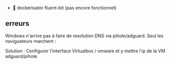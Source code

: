 - 🔲 dockerisator fluent-bit (pas encore fonctionnel)


## erreurs 

Windows n'arrive pas à faire de resolution DNS via pihole/adguard. Seul les naviguateurs marchent :

Solution : Configurer l'interface Virtualbox / vmware et y mettre l'ip de la VM adguard/pihole